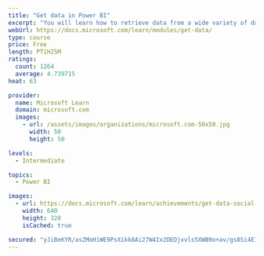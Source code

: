 ```yaml
---
title: "Get data in Power BI"
excerpt: "You will learn how to retrieve data from a wide variety of data sources, including Microsoft Excel, relational databases, and NoSQL data stores. You will also learn how to improve performance while retrieving data."
webUrl: https://docs.microsoft.com/learn/modules/get-data/
type: course
price: Free
length: PT1H25M
ratings:
  count: 1264
  average: 4.739715
heat: 63

provider:
  name: Microsoft Learn
  domain: microsoft.com
  images:
    - url: /assets/images/organizations/microsoft.com-50x50.jpg
      width: 50
      height: 50

levels:
  - Intermediate

topics:
  - Power BI

images:
  - url: https://docs.microsoft.com/learn/achievements/get-data-social.png
    width: 640
    height: 320
    isCached: true

secured: "yJiBeKYR/asZMoHiWE9PsXikk8Ai27W4Ix2DEDjxvls5XWB9o+av/gs8Si4E1HPLq0StqhH4lCJGB2oP4nC0ioODtf2f5zM9eQV59e4Z85tA8YzXdf9ATDYBUtfKlna+ZwROF/HNpTI5t7pKVZoxN6GAsJEz3+hwk6OLJm70Gs1QTpvEfYNc/aHsWK2Rbh+LDjfXj7PC/XouXtTcnzrC4yUIoglEcvSUDh9PQma6bSL6ZisQVjOWbQRD14VPAO3USE3/6kDsPe1YQM8MMjDPbp42ZxzI0MxksQNGKQfzx6veEBXGKYipNVfVz+h/ThCN3LbhBjYEYKzaiVgYKoOO+XHG1Tq3FwA1DKKCvOaIvybdW6YR8pCcwSB4J4Wse5LMU1uOxhz+0eWDtyZ/rPq6hQL6qd4O4ZoaNIxfqxBzmQM=;GYNTjnyZmaKHTQHSQ6fCQQ=="
---
```


